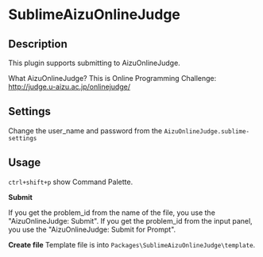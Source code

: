 SublimeAizuOnlineJudge
======================

## Description
This plugin supports submitting to AizuOnlineJudge.

What AizuOnlineJudge?
This is Online Programming Challenge: http://judge.u-aizu.ac.jp/onlinejudge/

## Settings
Change the user_name and password from the `AizuOnlineJudge.sublime-settings`

## Usage
`ctrl+shift+p` show Command Palette.

**Submit**

If you get the problem_id from the name of the file, you use the "AizuOnlineJudge: Submit".
If you get the problem_id from the input panel, you use the "AizuOnlineJudge: Submit for Prompt".

**Create file**
Template file is into `Packages\SublimeAizuOnlineJudge\template`.

